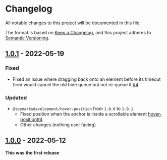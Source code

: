 <!--
Guiding Principles
- Changelogs are for humans, not machines.
- There should be an entry for every single version.
- The same types of changes should be grouped.
- Versions and sections should be linkable.
- The latest version comes first.
- The release date of each version is displayed.
- Mention whether you follow Semantic Versioning.

Types of changes
- Added for new features.
- Changed for changes in existing functionality.
- Deprecated for soon-to-be removed features.
- Removed for now removed features.
- Fixed for any bug fixes.
- Security in case of vulnerabilities.
- Breaking changes for break in new revision
- Other for notable changes that do not
 -->

# Changelog

All notable changes to this project will be documented in this file.

The format is based on [Keep a Changelog](https://keepachangelog.com/en/1.0.0/),
and this project adheres to [Semantic Versioning](https://semver.org/spec/v2.0.0.html).

## [1.0.1] - 2022-05-19

### Fixed
- Fixed an issue where dragging back onto an element before its timeout fired would cancel the old hide queue but not re-queue it [#4](https://github.com/TopMarksDevelopment/JavaScript.HoverBox/pull/4)

### Updated
- `@topmarksdevelopment/hover-position` from `1.0.0` to `1.0.1`
    - Fixed position when the anchor is inside a scrollable element [hover-position#4](https://github.com/TopMarksDevelopment/JavaScript.HoverPosition/pull/4)
    - Other changes (nothing user facing)

## [1.0.0] - 2022-05-12

**This was the first release**

[1.0.1]: https://github.com/TopMarksDevelopment/JavaScript.HoverBox/compare/v1.0.0...v1.0.1
[1.0.0]: https://github.com/TopMarksDevelopment/JavaScript.HoverBox/release/tag/v1.0.0